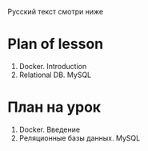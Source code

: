 Русский текст смотри ниже

# Plan of lesson <br/>
1. Docker. Introduction  <br/>
2. Relational DB. MySQL  <br/>

# План на урок <br/>
1. Docker. Введение  <br/>
2. Реляционные базы данных. MySQL  <br/>
